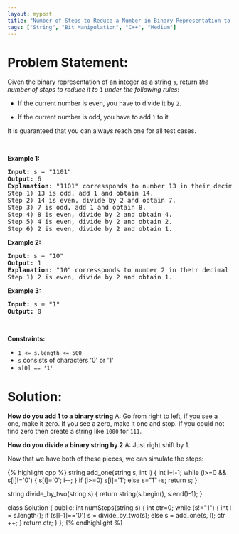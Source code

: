```yaml
---
layout: mypost
title: "Number of Steps to Reduce a Number in Binary Representation to One - Simply simulate the steps"
tags: ["String", "Bit Manipulation", "C++", "Medium"]
---
```

# Problem Statement:
<p>Given the binary representation of an integer as a string <code>s</code>, return <em>the number of steps to reduce it to </em><code>1</code><em> under the following rules</em>:</p>

<ul>
	<li>
	<p>If the current number is even, you have to divide it by <code>2</code>.</p>
	</li>
	<li>
	<p>If the current number is odd, you have to add <code>1</code> to it.</p>
	</li>
</ul>

<p>It is guaranteed that you can always reach one for all test cases.</p>

<p>&nbsp;</p>
<p><strong class="example">Example 1:</strong></p>

<pre>
<strong>Input:</strong> s = &quot;1101&quot;
<strong>Output:</strong> 6
<strong>Explanation:</strong> &quot;1101&quot; corressponds to number 13 in their decimal representation.
Step 1) 13 is odd, add 1 and obtain 14.&nbsp;
Step 2) 14 is even, divide by 2 and obtain 7.
Step 3) 7 is odd, add 1 and obtain 8.
Step 4) 8 is even, divide by 2 and obtain 4.&nbsp; 
Step 5) 4 is even, divide by 2 and obtain 2.&nbsp;
Step 6) 2 is even, divide by 2 and obtain 1.&nbsp; 
</pre>

<p><strong class="example">Example 2:</strong></p>

<pre>
<strong>Input:</strong> s = &quot;10&quot;
<strong>Output:</strong> 1
<strong>Explanation:</strong> &quot;10&quot; corressponds to number 2 in their decimal representation.
Step 1) 2 is even, divide by 2 and obtain 1.&nbsp; 
</pre>

<p><strong class="example">Example 3:</strong></p>

<pre>
<strong>Input:</strong> s = &quot;1&quot;
<strong>Output:</strong> 0
</pre>

<p>&nbsp;</p>
<p><strong>Constraints:</strong></p>

<ul>
	<li><code>1 &lt;= s.length&nbsp;&lt;= 500</code></li>
	<li><code>s</code> consists of characters &#39;0&#39; or &#39;1&#39;</li>
	<li><code>s[0] == &#39;1&#39;</code></li>
</ul>

# Solution:
**How do you add 1 to a binary string**
A: Go from right to left, if you see a one, make it zero. If you see a zero, make it one and stop. If you could not find zero then create a string like `1000` for `111`.

**How do you divide a binary string by 2**
A: Just right shift by  1.

Now that we have both of these pieces, we can simulate the steps:


 {% highlight cpp %} 
string add_one(string s, int l)
{
    int i=l-1;
    while (i>=0 && s[i]!='0')
    {
        s[i]='0';
        i--;
    }
    if (i>=0) s[i]='1';
    else s="1"+s;
    return s;
}

string divide_by_two(string s)
{
    return string(s.begin(), s.end()-1);
}

class Solution {
public:
    int numSteps(string s) {
        int ctr=0;
        while (s!="1")
        {
            int l = s.length();
            if (s[l-1]=='0') s = divide_by_two(s);
            else s = add_one(s, l);
            ctr ++;
        }
        return ctr;
    }
};
 {% endhighlight %}
